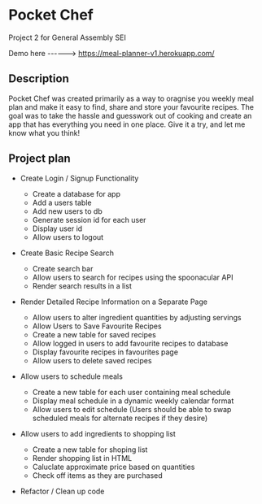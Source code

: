 # Pocket Chef

Project 2 for General Assembly SEI

Demo here ------> https://meal-planner-v1.herokuapp.com/

## Description 

Pocket Chef was created primarily as a way to oragnise you weekly meal plan and make it easy to find, share and store your favourite recipes. The goal was to take the hassle and guesswork out of cooking and create an app that has everything you need in one place. Give it a try, and let me know what you think!

## Project plan

- Create Login / Signup Functionality
    - Create a database for app 
    - Add a users table 
    - Add new users to db 
    - Generate session id for each user 
    - Display user id 
    - Allow users to logout 

- Create Basic Recipe Search
    - Create search bar 
    - Allow users to search for recipes using the spoonacular API 
    - Render search results in a list 

- Render Detailed Recipe Information on a Separate Page 
    - Allow users to alter ingredient quantities by adjusting servings 
    - Allow Users to Save Favourite Recipes
    - Create a new table for saved recipes 
    - Allow logged in users to add favourite recipes to database 
    - Display favourite recipes in favourites page 
    - Allow users to delete saved recipes 

- Allow users to schedule meals

    - Create a new table for each user containing meal schedule
    - Display meal schedule in a dynamic weekly calendar format
    - Allow users to edit schedule (Users should be able to swap scheduled meals for alternate recipes if they desire)

- Allow users to add ingredients to shopping list
    - Create a new table for shoping list
    - Render shopping list in HTML
    - Caluclate approximate price based on quantities
    - Check off items as they are purchased

- Refactor / Clean up code 
